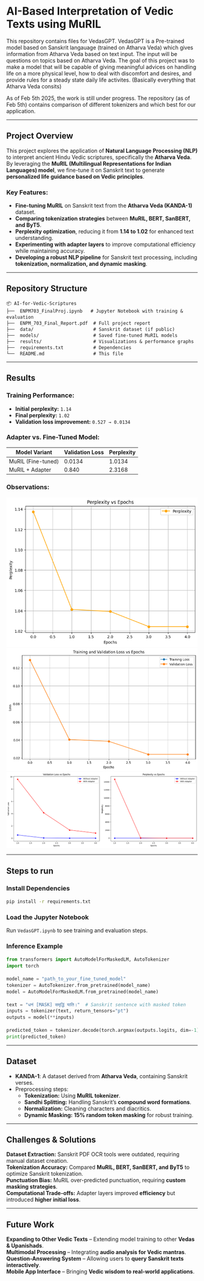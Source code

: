 # **AI-Based Interpretation of Vedic Texts using MuRIL**

This repository contains files for VedasGPT. VedasGPT is a Pre-trained model based on Sanskrit langauage (trained on Atharva Veda) which gives information from Atharva Veda based on text input. The input will be questions on topics based on Atharva Veda. 
The goal of this project was to make a model that will be capable of giving meaningful advices on handling life on a more physical level, how to deal with discomfort and desires, and provide rules for a steady state daily life activites. (Basically everything that Atharva Veda consits)

As of Feb 5th 2025, the work is still under progress. 
The repository (as of Feb 5th) contains comparison of different tokenizers and which best for our application. 


---

## **Project Overview**
This project explores the application of **Natural Language Processing (NLP)** to interpret ancient Hindu Vedic scriptures, specifically the **Atharva Veda**. By leveraging the **MuRIL (Multilingual Representations for Indian Languages) model**, we fine-tune it on Sanskrit text to generate **personalized life guidance based on Vedic principles**.

### **Key Features:**
-  **Fine-tuning MuRIL** on Sanskrit text from the **Atharva Veda (KANDA-1)** dataset.
-  **Comparing tokenization strategies** between **MuRIL, BERT, SanBERT, and ByT5**.
-  **Perplexity optimization**, reducing it from **1.14 to 1.02** for enhanced text understanding.
-  **Experimenting with adapter layers** to improve computational efficiency while maintaining accuracy.
-  **Developing a robust NLP pipeline** for Sanskrit text processing, including **tokenization, normalization, and dynamic masking**.


---

## **Repository Structure**
```
📦 AI-for-Vedic-Scriptures
├──  ENPM703_FinalProj.ipynb   # Jupyter Notebook with training & evaluation
├──  ENPM_703_Final_Report.pdf  # Full project report
├──  data/                      # Sanskrit dataset (if public)
├──  models/                    # Saved fine-tuned MuRIL models
├──  results/                   # Visualizations & performance graphs
├──  requirements.txt           # Dependencies
└──  README.md                  # This file
```

---

## **Results**
### **Training Performance:**
- **Initial perplexity:** `1.14`
- **Final perplexity:** `1.02`
- **Validation loss improvement:** `0.527 → 0.0134`

### **Adapter vs. Fine-Tuned Model:**
| Model Variant       | Validation Loss | Perplexity |
|--------------------|----------------|------------|
| MuRIL (Fine-tuned) | 0.0134         | 1.0134     |
| MuRIL + Adapter   | 0.840          | 2.3168     |

### **Observations:**
![Baseline MuRIL: Perplexity vs Epochs](plots/perp_epoch.png)  
![Baseline MuRIL: Validation Loss vs Epochs](plots/val_epoch.png) 
![Baseline MuRIL vs MuRIL with Bottleneck Adapter](plots/compare.png)  

---

## **Steps to run**
### **Install Dependencies**
```bash
pip install -r requirements.txt
```

### **Load the Jupyter Notebook**
Run `VedasGPT.ipynb` to see training and evaluation steps.

### **Inference Example**
```python
from transformers import AutoModelForMaskedLM, AutoTokenizer
import torch

model_name = "path_to_your_fine_tuned_model"
tokenizer = AutoTokenizer.from_pretrained(model_name)
model = AutoModelForMaskedLM.from_pretrained(model_name)

text = "धनं [MASK] समृद्धिं याति।"  # Sanskrit sentence with masked token
inputs = tokenizer(text, return_tensors="pt")
outputs = model(**inputs)

predicted_token = tokenizer.decode(torch.argmax(outputs.logits, dim=-1)[0])
print(predicted_token)
```

---

## **Dataset**
- **KANDA-1**: A dataset derived from **Atharva Veda**, containing Sanskrit verses.
- Preprocessing steps:
  - **Tokenization:** Using **MuRIL tokenizer**.
  - **Sandhi Splitting:** Handling Sanskrit’s **compound word formations**.
  - **Normalization:** Cleaning characters and diacritics.
  - **Dynamic Masking:** **15% random token masking** for robust training.

---

## **Challenges & Solutions**
 **Dataset Extraction:** Sanskrit PDF OCR tools were outdated, requiring manual dataset creation.  
 **Tokenization Accuracy:** Compared **MuRIL, BERT, SanBERT, and ByT5** to optimize Sanskrit tokenization.  
 **Punctuation Bias:** MuRIL over-predicted punctuation, requiring **custom masking strategies**.  
 **Computational Trade-offs:** Adapter layers improved **efficiency** but introduced **higher initial loss**.

---

## **Future Work**
 **Expanding to Other Vedic Texts** – Extending model training to other **Vedas & Upanishads**.  
 **Multimodal Processing** – Integrating **audio analysis for Vedic mantras**.  
 **Question-Answering System** – Allowing users to **query Sanskrit texts interactively**.  
 **Mobile App Interface** – Bringing **Vedic wisdom to real-world applications**.  


